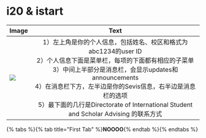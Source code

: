 # i20 & istart

| Image | Text |
|------|:-----:|
|![][image]| 1）左上角是你的个人信息，包括姓名、校区和格式为abc1234的user ID<br> 2）个人信息下面是菜单栏，每项的下面都有相应的子菜单<br> 3）中间上半部分是消息栏，会显示updates和announcements<br> 4）在消息栏下方，左半边是你的Sevis信息，右半边是消息栏的选项<br> 5）最下面的几行是Directorate of International Student and Scholar Advising 的联系方式 |



[image]: ../.gitbook/assets/i20.png

{% tabs %}{% tab title="First Tab" %}**NOOOO**{% endtab %}{% endtabs %}

